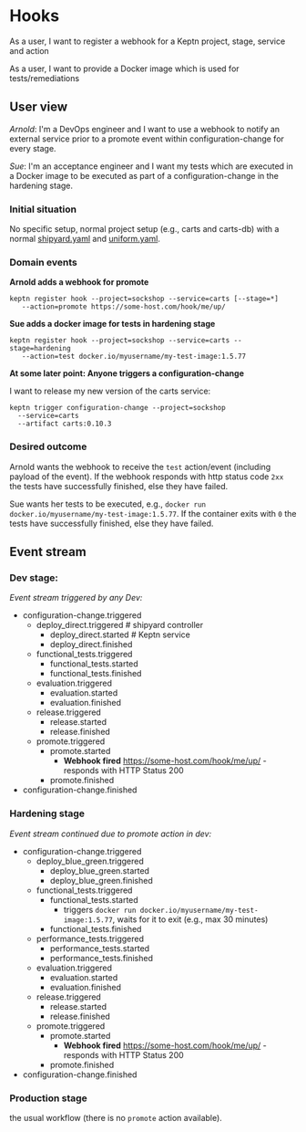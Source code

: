 # Hooks

As a user, I want to register a webhook for a Keptn project, stage, service and action

As a user, I want to provide a Docker image which is used for tests/remediations​

## User view

*Arnold*: I'm a DevOps engineer and I want to use a webhook to notify an external service prior to a promote event within configuration-change for every stage.

*Sue*: I'm an acceptance engineer and I want my tests which are executed in a Docker image to be executed as part of a configuration-change in the hardening stage.

### Initial situation

No specific setup, normal project setup (e.g., carts and carts-db) with a normal [shipyard.yaml](../0_basics/shipyard.yaml) and [uniform.yaml](../0_basics/shipyard.yaml).

### Domain events

**Arnold adds a webhook for promote**

```console
keptn register hook --project=sockshop --service=carts [--stage=*] 
   --action=promote https://some-host.com/hook/me/up/
```

**Sue adds a docker image for tests in hardening stage**

```console
keptn register hook --project=sockshop --service=carts --stage=hardening 
   --action=test docker.io/myusername/my-test-image:1.5.77
```


**At some later point: Anyone triggers a configuration-change**

I want to release my new version of the carts service: 
```console
keptn trigger configuration-change --project=sockshop
  --service=carts
  --artifact carts:0.10.3
```

### Desired outcome

Arnold wants the webhook to receive the `test` action/event (including payload of the event).
If the webhook responds with http status code `2xx` the tests have successfully finished, else they have failed.

Sue wants her tests to be executed, e.g., `docker run docker.io/myusername/my-test-image:1.5.77`. 
If the container exits with `0` the tests have successfully finished, else they have failed.

## Event stream

### Dev stage:

*Event stream triggered by any Dev:* 
- configuration-change.triggered
  - deploy_direct.triggered # shipyard controller
    - deploy_direct.started # Keptn service
    - deploy_direct.finished
  - functional_tests.triggered
    - functional_tests.started
    - functional_tests.finished
  - evaluation.triggered
    - evaluation.started
    - evaluation.finished
  - release.triggered
    - release.started
    - release.finished
  - promote.triggered
    - promote.started
      - **Webhook fired** https://some-host.com/hook/me/up/ - responds with HTTP Status 200
    - promote.finished
- configuration-change.finished

### Hardening stage

*Event stream continued due to promote action in dev:* 
- configuration-change.triggered
  - deploy_blue_green.triggered 
    - deploy_blue_green.started 
    - deploy_blue_green.finished
  - functional_tests.triggered
    - functional_tests.started
      - triggers ``docker run docker.io/myusername/my-test-image:1.5.77``, waits for it to exit (e.g., max 30 minutes)
    - functional_tests.finished
  - performance_tests.triggered
    - performance_tests.started
    - performance_tests.finished
  - evaluation.triggered
    - evaluation.started
    - evaluation.finished
  - release.triggered
    - release.started
    - release.finished
  - promote.triggered
    - promote.started
      - **Webhook fired** https://some-host.com/hook/me/up/ - responds with HTTP Status 200
    - promote.finished
- configuration-change.finished


### Production stage

the usual workflow (there is no `promote` action available).